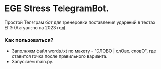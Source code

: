 <h1>EGE Stress TelegramBot.</h1>

Простой Телеграм бот для тренеровки поставления ударений в тестах ЕГЭ (Актуально на 2023 год).

<h3>Как пользоваться?</h3>

<ul>
<li>Заполняем файл words.txt по макету - "СЛОВО | слОво. словО", где ставится точка после правильного варианта.</li>
<li>Запускаем main.py.</li>
</ul>
